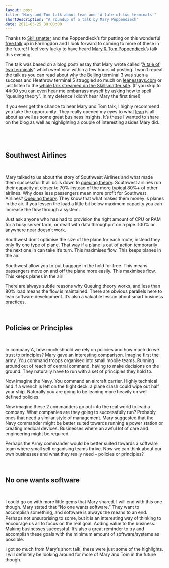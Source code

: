 ```yaml
---
layout: post
title: "Mary and Tom talk about lean and 'A tale of two terminals'"
shortDescription: "A roundup of a talk by Mary Poppendieck"
date: 2011-05-25 09:00:00
---
```

Thanks to [Skillsmatter](http://skillsmatter.com/) and the Poppendieck’s for putting on this wonderful [free talk](http://skillsmatter.com/podcast/agile-scrum/a-tale-of-two-terminals-mary-poppendieck/) up in Farringdon and I look forward to coming to more of these in the future! I feel very lucky to have heard [Mary &amp; Tom Poppendieck](http://www.poppendieck.com/)’s talk this evening.

The talk was based on a blog post/ essay that Mary wrote called “[A tale of two terminals](http://www.leanessays.com/2011/01/tale-of-two-terminals.html)” which went viral within a few hours of posting. I won’t repeat the talk as you can read about why the Beijing terminal 3 was such a success and Heathrow terminal 5 struggled so much on [leanessays.com](http://www.leanessays.com/2011/01/tale-of-two-terminals.html) or just listen to the [whole talk streamed on the Skillsmatter site](http://skillsmatter.com/podcast/agile-scrum/a-tale-of-two-terminals-mary-poppendieck). (If you skip to 44:00 you can even hear me embarrass myself by asking how to spell “queuing theory”. In my defence I didn’t hear Mary the first time!)

If you ever get the chance to hear Mary and Tom talk, I highly recommend you take the opportunity. They really opened my eyes to what [lean](http://en.wikipedia.org/wiki/Lean_software_development) is all about as well as some great business insights. It’s these I wanted to share on the blog as well as highlighting a couple of interesting asides Mary did.

## &nbsp;

## Southwest Airlines

&nbsp;

Mary talked to us about the story of Southwest Airlines and what made them successful. It all boils down to [queuing theory](http://en.wikipedia.org/wiki/Queueing_theory). Southwest airlines run their capacity at closer to 70% instead of the more typical 80%+ of other airlines. Why does less passengers mean more profit for Southwest Airlines? [Queuing theory](http://en.wikipedia.org/wiki/Queueing_theory). They know that what makes them money is planes in the air. If you lessen the load a little bit below maximum capacity you can increase the flow through a system.

Just ask anyone who has had to provision the right amount of CPU or RAM for a busy server farm, or dealt with data throughput on a pipe. 100% or anywhere near doesn’t work.

Southwest don’t optimise the size of the plane for each route, instead they only fly one type of plane. That way if a plane is out of action temporarily the next one in can take it’s turn. This maximises flow. This keeps planes in the air.

Southwest allow you to put baggage in the hold for free. This means passengers move on and off the plane more easily. This maximises flow. This keeps planes in the air!

There are always subtle reasons why Queuing theory works, and less than 80% load means the flow is maintained. There are obvious parallels here to lean software development. It’s also a valuable lesson about smart business practices.

&nbsp;

## Policies or Principles

&nbsp;

In company A, how much should we rely on policies and how much do we trust to principles? Mary gave an interesting comparison. Imagine first the army. You command troops organised into small mobile teams. Running around out of reach of central command, having to make decisions on the ground. They naturally have to run with a set of principles they hold to. 

Now imagine the Navy. You command an aircraft carrier. Highly technical and if a wrench is left on the flight deck, a plane crash could wipe out half your ship. Naturally you are going to be leaning more heavily on well defined policies.

Now imagine these 2 commanders go out into the real world to lead a company. What companies are they going to successfully run? Probably ones that need a similar style of management. Mary suggested that the Navy commander might be better suited towards running a power station or creating medical devices. Businesses where an awful lot of care and engineering might be required.

Perhaps the Army commander would be better suited towards a software team where small self organising teams thrive. Now we can think about our own businesses and what they really need – policies or principles?

&nbsp;

## No one wants software

&nbsp;

I could go on with more little gems that Mary shared. I will end with this one though. Mary stated that “No one wants software.” They want to accomplish something, and software is always the means to an end. Perhaps not unsurprising to some, but it is an interesting way of thinking to encourage us all to focus on the real goal: Adding value to the business. Making businesses successful. It’s also a great reminder to try and accomplish these goals with the minimum amount of software/systems as possible.

I got so much from Mary’s short talk, these were just some of the highlights. I will definitely be looking around for more of Mary and Tom in the future though.

